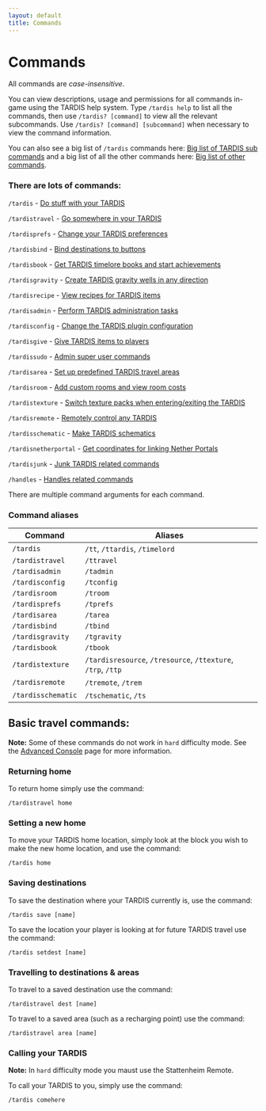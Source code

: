 ```yaml
---
layout: default
title: Commands
---
```


# Commands

All commands are _case-insensitive_.

You can view descriptions, usage and permissions for all commands in-game using the TARDIS help system.
Type `/tardis help` to list all the commands, then use `/tardis? [command]` to view all the relevant subcommands.
Use `/tardis? [command] [subcommand]` when necessary to view the command information.

You can also see a big list of `/tardis` commands here: [Big list of TARDIS sub commands](tardis-commands-table.html)
and a big list of all the other commands here: [Big list of other commands](other-commands.html).

### There are lots of commands:

`/tardis` - [Do stuff with your TARDIS](tardis-commands.html)

`/tardistravel` - [Go somewhere in your TARDIS](travel-commands.html)

`/tardisprefs` - [Change your TARDIS preferences](player-preferences.html)

`/tardisbind` - [Bind destinations to buttons](bind-commands.html)

`/tardisbook` - [Get TARDIS timelore books and start achievements](books.html)

`/tardisgravity` - [Create TARDIS gravity wells in any direction](gravity-wells.html)

`/tardisrecipe` - [View recipes for TARDIS items](recipe-commands.html)

`/tardisadmin` - [Perform TARDIS administration tasks](admin-commands.html)

`/tardisconfig` - [Change the TARDIS plugin configuration](config-commands.html)

`/tardisgive` - [Give TARDIS items to players](give-commands.html)

`/tardissudo` - [Admin super user commands](sudo-commands.html)

`/tardisarea` - [Set up predefined TARDIS travel areas](area-commands.html)

`/tardisroom` - [Add custom rooms and view room costs](custom-rooms.html)

`/tardistexture` - [Switch texture packs when entering/exiting the TARDIS](texture-commands.html)

`/tardisremote` - [Remotely control any TARDIS](remote-commands.html)

`/tardisschematic` - [Make TARDIS schematics](schematic-commands.html)

`/tardisnetherportal` - [Get coordinates for linking Nether Portals](netherportal-command.html)

`/tardisjunk` - [Junk TARDIS related commands](junk-tardis.html)

`/handles` - [Handles related commands](handles.html)

There are multiple command arguments for each command.

### Command aliases

| Command            | Aliases                                                      |
|--------------------|--------------------------------------------------------------|
| `/tardis`          | `/tt`, `/ttardis`, `/timelord`                               |
| `/tardistravel`    | `/ttravel`                                                   |
| `/tardisadmin`     | `/tadmin`                                                    |
| `/tardisconfig`    | `/tconfig`                                                   |
| `/tardisroom`      | `/troom`                                                     |
| `/tardisprefs`     | `/tprefs`                                                    |
| `/tardisarea`      | `/tarea`                                                     |
| `/tardisbind`      | `/tbind`                                                     |
| `/tardisgravity`   | `/tgravity`                                                  |
| `/tardisbook`      | `/tbook`                                                     |
| `/tardistexture`   | `/tardisresource`, `/tresource`, `/ttexture`, `/trp`, `/ttp` |
| `/tardisremote`    | `/tremote`, `/trem`                                          |
| `/tardisschematic` | `/tschematic`, `/ts`                                         |

## Basic travel commands:

**Note:** Some of these commands do not work in `hard` difficulty mode. See
the [Advanced Console](advanced-console.html) page for more information.

### Returning home

To return home simply use the command:

    /tardistravel home

### Setting a new home

To move your TARDIS home location, simply look at the block you wish to make the new home location, and use the command:

    /tardis home

### Saving destinations

To save the destination where your TARDIS currently is, use the command:

    /tardis save [name]

To save the location your player is looking at for future TARDIS travel use the command:

    /tardis setdest [name]

### Travelling to destinations & areas

To travel to a saved destination use the command:

    /tardistravel dest [name]

To travel to a saved area (such as a recharging point) use the command:

    /tardistravel area [name]

### Calling your TARDIS

**Note:** In `hard` difficulty mode you maust use the Stattenheim Remote.

To call your TARDIS to you, simply use the command:

    /tardis comehere

